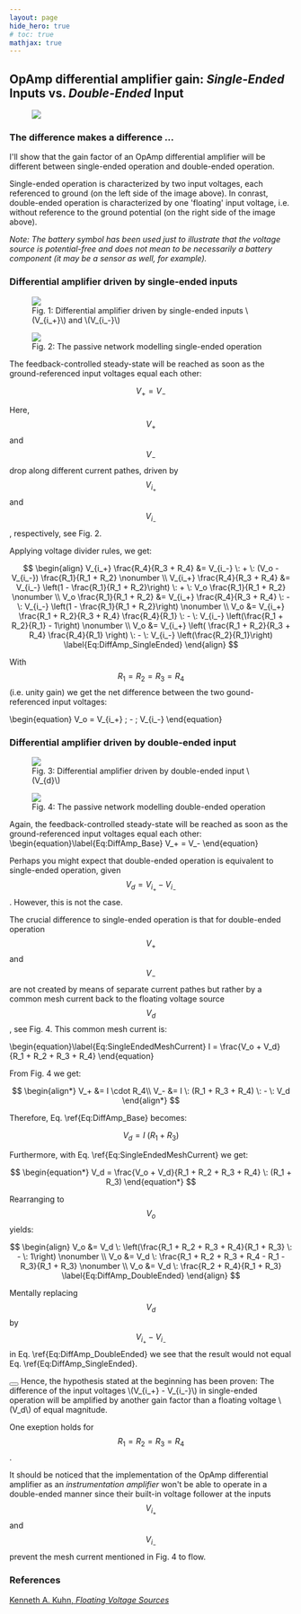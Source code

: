 ```yaml
---
layout: page
hide_hero: true
# toc: true
mathjax: true
---
```


## OpAmp differential amplifier gain: _Single-Ended_ Inputs vs. _Double-Ended_ Input

<figure>
   <a href="{{site.baseurl}}">
   <img src="/assets/images/Fig_1.png" style="max-width: 600px;">
   </a>
</figure>

### The difference makes a difference ...

I'll show that the gain factor of an OpAmp differential amplifier will be different between single-ended operation and double-ended operation.

Single-ended operation is characterized by two input voltages, each referenced to ground (on the left side of the image above). In conrast, double-ended operation is characterized by one 'floating' input voltage, i.e. without reference to the ground potential (on the right side of the image above).

_Note: The battery symbol has been used just to illustrate that the voltage source is potential-free and does not mean to be necessarily a battery component (it may be a sensor as well, for example)._

### Differential amplifier driven by single-ended inputs

<figure>
   <a href="{{site.baseurl}}">
   <img src="/assets/images/Fig_2_EN.png" style="max-width: 500px;">
   </a>
   <figcaption>Fig. 1: Differential amplifier driven by single-ended inputs \(V_{i_+}\) and \(V_{i_-}\)</figcaption>
</figure>

<figure>
   <a href="{{site.baseurl}}">
   <img src="/assets/images/Fig_3_EN.png" style="max-width: 500px;">
   </a>
   <figcaption>Fig. 2: The passive network modelling single-ended operation</figcaption>
</figure>

The feedback-controlled steady-state will be reached as soon as the ground-referenced input voltages equal each other:

$$V_+ = V_-$$

Here, $$V_+$$ and $$V_-$$ drop along different current pathes, driven by $$V_{i_+}$$ and $$V_{i_-}$$, respectively, see Fig. 2.

Applying voltage divider rules, we get:

$$
\begin{align}
  V_{i_+} \frac{R_4}{R_3 + R_4} &= V_{i_-} \: + \: (V_o - V_{i_-}) \frac{R_1}{R_1 + R_2} \nonumber \\
  V_{i_+} \frac{R_4}{R_3 + R_4} &= V_{i_-} \left(1 - \frac{R_1}{R_1 + R_2}\right) \: + \: V_o \frac{R_1}{R_1 + R_2} \nonumber \\
  V_o \frac{R_1}{R_1 + R_2} &= V_{i_+} \frac{R_4}{R_3 + R_4} \: - \: V_{i_-} \left(1 - \frac{R_1}{R_1 + R_2}\right) \nonumber \\
  V_o &= V_{i_+} \frac{R_1 + R_2}{R_3 + R_4} \frac{R_4}{R_1} \: - \: V_{i_-} \left(\frac{R_1 + R_2}{R_1} - 1\right) \nonumber \\
  V_o &= V_{i_+} \left( \frac{R_1 + R_2}{R_3 + R_4} \frac{R_4}{R_1} \right) \: - \: V_{i_-} \left(\frac{R_2}{R_1}\right) \label{Eq:DiffAmp_SingleEnded}
\end{align}
$$

With $$R_1 = R_2 = R_3 = R_4$$ (i.e. unity gain) we get the net difference between the two gound-referenced input voltages:

\begin{equation}
V_o = V_{i_+} \; - \; V_{i_-}
\end{equation}


### Differential amplifier driven by double-ended input

<figure>
   <a href="{{site.baseurl}}">
   <img src="/assets/images/Fig_4_EN.png" style="max-width: 500px;">
   </a>
   <figcaption>Fig. 3: Differential amplifier driven by double-ended input \(V_{d}\)</figcaption>
</figure>

<figure>
   <a href="{{site.baseurl}}">
   <img src="/assets/images/Fig_5_EN.png" style="max-height: 400px;">
   </a>
   <figcaption>Fig. 4: The passive network modelling double-ended operation</figcaption>
</figure>


Again, the feedback-controlled steady-state will be reached as soon as the ground-referenced input voltages equal each other:
\begin{equation}\label{Eq:DiffAmp_Base}
V_+ = V_-
\end{equation}

Perhaps you might expect that double-ended operation is equivalent to single-ended operation, given $$V_d = V_{i_+} - V_{i_-}$$. However, this is not the case.

The crucial difference to single-ended operation is that for double-ended operation $$V_+$$ and $$V_-$$ are not created by means of separate current pathes but rather by a common mesh current back to the floating voltage source $$V_d$$, see Fig. 4. This common mesh current is:

\begin{equation}\label{Eq:SingleEndedMeshCurrent}
I = \frac{V_o + V_d}{R_1 + R_2 + R_3 + R_4}
\end{equation}

From Fig. 4 we get:

$$
\begin{align*}
V_+ &= I \cdot R_4\\
V_- &= I \: (R_1 + R_3 + R_4) \: - \: V_d
\end{align*}
$$

Therefore, Eq. \ref{Eq:DiffAmp_Base} becomes:

$$
\begin{equation*}
V_d = I \: (R_1 + R_3)
\end{equation*}
$$

Furthermore, with Eq. \ref{Eq:SingleEndedMeshCurrent} we get:

$$
\begin{equation*}
V_d = \frac{V_o + V_d}{R_1 + R_2 + R_3 + R_4} \: (R_1 + R_3)
\end{equation*}
$$

Rearranging to $$V_o$$ yields:

$$
\begin{align}
V_o &= V_d \: \left(\frac{R_1 + R_2 + R_3 + R_4}{R_1 + R_3} \: - \: 1\right) \nonumber \\
V_o &= V_d \: \frac{R_1 + R_2 + R_3 + R_4 - R_1 - R_3}{R_1 + R_3} \nonumber \\
V_o &= V_d \: \frac{R_2 + R_4}{R_1 + R_3} \label{Eq:DiffAmp_DoubleEnded}
\end{align}
$$

Mentally replacing $$V_d$$ by $$V_{i_+} - V_{i_-}$$ in Eq. \ref{Eq:DiffAmp_DoubleEnded} we see that the result would not equal Eq. \ref{Eq:DiffAmp_SingleEnded}.

<div class="notification is-info is-light">
  <button class="delete"></button>
  Hence, the hypothesis stated at the beginning has been proven: The difference of the input voltages \(V_{i_+} - V_{i_-}\) in single-ended operation will be amplified by another gain factor than a floating voltage \(V_d\) of equal magnitude.
</div>

One exeption holds for $$R_1 = R_2 = R_3 = R_4$$.

It should be noticed that the implementation of the OpAmp differential amplifier as an _instrumentation amplifier_ won't be able to operate in a double-ended manner since their built-in voltage follower at the inputs $$V_{i_+}$$ and $$V_{i_-}$$ prevent the mesh current mentioned in Fig. 4 to flow.

### References
[Kenneth A. Kuhn, _Floating Voltage Sources_](http://www.kennethkuhn.com/students/ee431/op_amp_floating_sources.pdf)

